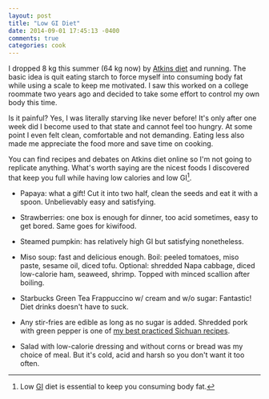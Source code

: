```yaml
---
layout: post
title: "Low GI Diet"
date: 2014-09-01 17:45:13 -0400
comments: true
categories: cook
---
```


I dropped 8 kg this summer (64 kg now) by [Atkins diet](http://en.wikipedia.org/wiki/Atkins_diet) and running. The basic idea is quit eating starch to force myself into consuming body fat while using a scale to keep me motivated. I saw this worked on a college roommate two years ago and decided to take some effort to control my own body this time.

Is it painful? Yes, I was literally starving like never before! It's only after one week did I become used to that state and cannot feel too hungry. At some point I even felt clean, comfortable and not demanding. Eating less also made me appreciate the food more and save time on cooking.

You can find recipes and debates on Atkins diet online so I'm not going to replicate anything. What's worth saying are the nicest foods I discovered that keep you full while having low calories and low GI[^1].

- Papaya: what a gift! Cut it into two half, clean the seeds and eat it with a spoon. Unbelievably easy and satisfying.

- Strawberries: one box is enough for dinner, too acid sometimes, easy to get bored. Same goes for kiwifood.

- Steamed pumpkin: has relatively high GI but satisfying nonetheless.

- Miso soup: fast and delicious enough. Boil: peeled tomatoes, miso paste, sesame oil, diced tofu. Optional: shredded Napa cabbage, diced low-calorie ham, seaweed, shrimp. Topped with minced scallion after boiling.

- Starbucks Green Tea Frappuccino w/ cream and w/o sugar: Fantastic! Diet drinks doesn't have to suck.

- Any stir-fries are edible as long as no sugar is added. Shredded pork with green pepper is one of [my best practiced Sichuan recipes](http://www.xiachufang.com/cook/100963158/cooked/). 

- Salad with low-calorie dressing and without corns or bread was my choice of meal. But it's cold, acid and harsh so you don't want it too often.

[^1]: Low [GI](http://en.wikipedia.org/wiki/Glycemic_index) diet is essential to keep you consuming body fat.